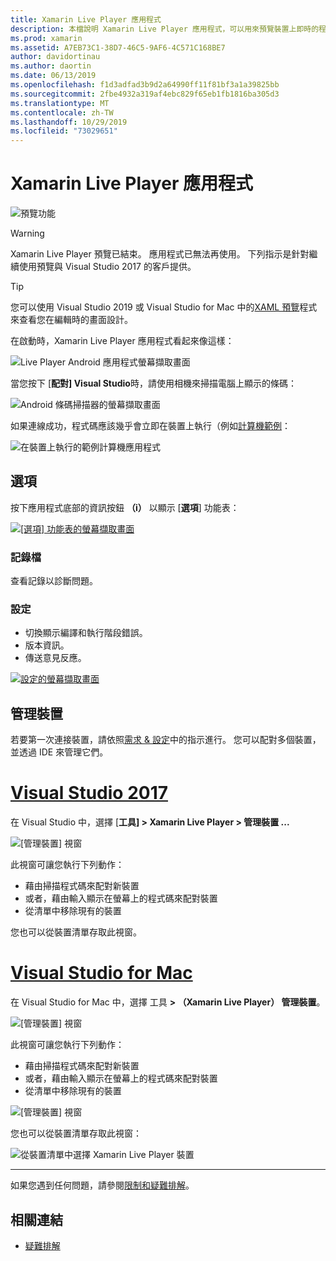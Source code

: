 ```yaml
---
title: Xamarin Live Player 應用程式
description: 本檔說明 Xamarin Live Player 應用程式，可以用來預覽裝置上即時的程式碼變更。 其中討論設定、範例、記錄、設定、管理裝置等等。
ms.prod: xamarin
ms.assetid: A7EB73C1-38D7-46C5-9AF6-4C571C168BE7
author: davidortinau
ms.author: daortin
ms.date: 06/13/2019
ms.openlocfilehash: f1d3adfad3b9d2a64990ff11f81bf3a1a39825bb
ms.sourcegitcommit: 2fbe4932a319af4ebc829f65eb1fb1816ba305d3
ms.translationtype: MT
ms.contentlocale: zh-TW
ms.lasthandoff: 10/29/2019
ms.locfileid: "73029651"
---
```

# <a name="xamarin-live-player-app"></a>Xamarin Live Player 應用程式

![預覽功能](~/media/shared/preview.png)

> [!WARNING]
> Xamarin Live Player 預覽已結束。 應用程式已無法再使用。 下列指示是針對繼續使用預覽與 Visual Studio 2017 的客戶提供。

> [!TIP]
> 您可以使用 Visual Studio 2019 或 Visual Studio for Mac 中的[XAML 預覽](~/xamarin-forms/xaml/xaml-previewer/index.md)程式來查看您在編輯時的畫面設計。

在啟動時，Xamarin Live Player 應用程式看起來像這樣：

![Live Player Android 應用程式螢幕擷取畫面](player-images/app-android-sml.png)

當您按下 [**配對] Visual Studio**時，請使用相機來掃描電腦上顯示的條碼：

![Android 條碼掃描器的螢幕擷取畫面](player-images/scan-android-sml.png)

如果連線成功，程式碼應該幾乎會立即在裝置上執行（例如[計算機範例](https://github.com/xamarin/mobile-samples/tree/master/LivePlayer/BasicCalculator)：

![在裝置上執行的範例計算機應用程式](player-images/basic-calculator-sml.png)

## <a name="options"></a>選項

按下應用程式底部的資訊按鈕 **（i）** 以顯示 [**選項**] 功能表：

[![[選項] 功能表的螢幕擷取畫面](player-images/options-sml.png)](player-images/options.png#lightbox)

### <a name="logs"></a>記錄檔

查看記錄以診斷問題。

### <a name="settings"></a>設定

- 切換顯示編譯和執行階段錯誤。
- 版本資訊。
- 傳送意見反應。

[![設定的螢幕擷取畫面](player-images/settings-sml.png)](player-images/settings.png#lightbox)

## <a name="managing-devices"></a>管理裝置

若要第一次連接裝置，請依照[需求 & 設定](~/tools/live-player/install.md)中的指示進行。 您可以配對多個裝置，並透過 IDE 來管理它們。

# <a name="visual-studio-2017tabwindows"></a>[Visual Studio 2017](#tab/windows)

在 Visual Studio 中，選擇 [**工具] > Xamarin Live Player > 管理裝置 ...**

![[管理裝置] 視窗](player-images/manage-tools-menu-vs.png)

此視窗可讓您執行下列動作：

- 藉由掃描程式碼來配對新裝置
- 或者，藉由輸入顯示在螢幕上的程式碼來配對裝置
- 從清單中移除現有的裝置

您也可以從裝置清單存取此視窗。

# <a name="visual-studio-for-mactabmacos"></a>[Visual Studio for Mac](#tab/macos)

在 Visual Studio for Mac 中，選擇 工具  **> （Xamarin Live Player） 管理裝置**。

![[管理裝置] 視窗](player-images/manage-tools-menu.png)

此視窗可讓您執行下列動作：

- 藉由掃描程式碼來配對新裝置
- 或者，藉由輸入顯示在螢幕上的程式碼來配對裝置
- 從清單中移除現有的裝置

![[管理裝置] 視窗](player-images/manage.png)

您也可以從裝置清單存取此視窗：

![從裝置清單中選擇 Xamarin Live Player 裝置](player-images/manage-device-menu.png)

-----

如果您遇到任何問題，請參閱[限制和疑難排解](~/tools/live-player/troubleshooting.md)。

## <a name="related-links"></a>相關連結

- [疑難排解](~/tools/live-player/troubleshooting.md)
